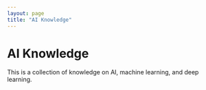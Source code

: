 ```yaml
---
layout: page
title: "AI Knowledge"
---
```


# AI Knowledge
This is a collection of knowledge on AI, machine learning, and deep learning.